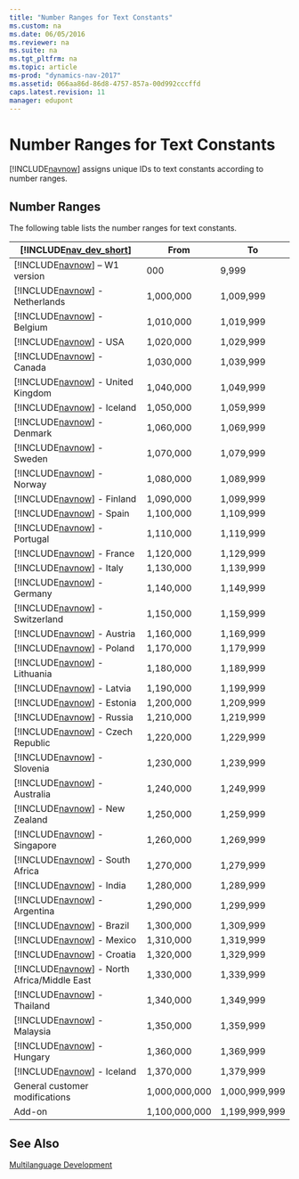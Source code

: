 ```yaml
---
title: "Number Ranges for Text Constants"
ms.custom: na
ms.date: 06/05/2016
ms.reviewer: na
ms.suite: na
ms.tgt_pltfrm: na
ms.topic: article
ms-prod: "dynamics-nav-2017"
ms.assetid: 066aa86d-86d8-4757-857a-00d992cccffd
caps.latest.revision: 11
manager: edupont
---
```

# Number Ranges for Text Constants
[!INCLUDE[navnow](includes/navnow_md.md)] assigns unique IDs to text constants according to number ranges.  
  
## Number Ranges  
 The following table lists the number ranges for text constants.  
  
|[!INCLUDE[nav_dev_short](includes/nav_dev_short_md.md)]|From|To|  
|---------------------------------|----------|--------|  
|[!INCLUDE[navnow](includes/navnow_md.md)] – W1 version|000|9,999|  
|[!INCLUDE[navnow](includes/navnow_md.md)] - Netherlands|1,000,000|1,009,999|  
|[!INCLUDE[navnow](includes/navnow_md.md)] - Belgium|1,010,000|1,019,999|  
|[!INCLUDE[navnow](includes/navnow_md.md)] - USA|1,020,000|1,029,999|  
|[!INCLUDE[navnow](includes/navnow_md.md)] - Canada|1,030,000|1,039,999|  
|[!INCLUDE[navnow](includes/navnow_md.md)] - United Kingdom|1,040,000|1,049,999|  
|[!INCLUDE[navnow](includes/navnow_md.md)] - Iceland|1,050,000|1,059,999|  
|[!INCLUDE[navnow](includes/navnow_md.md)] - Denmark|1,060,000|1,069,999|  
|[!INCLUDE[navnow](includes/navnow_md.md)] - Sweden|1,070,000|1,079,999|  
|[!INCLUDE[navnow](includes/navnow_md.md)] - Norway|1,080,000|1,089,999|  
|[!INCLUDE[navnow](includes/navnow_md.md)] - Finland|1,090,000|1,099,999|  
|[!INCLUDE[navnow](includes/navnow_md.md)] - Spain|1,100,000|1,109,999|  
|[!INCLUDE[navnow](includes/navnow_md.md)] - Portugal|1,110,000|1,119,999|  
|[!INCLUDE[navnow](includes/navnow_md.md)] - France|1,120,000|1,129,999|  
|[!INCLUDE[navnow](includes/navnow_md.md)] - Italy|1,130,000|1,139,999|  
|[!INCLUDE[navnow](includes/navnow_md.md)] - Germany|1,140,000|1,149,999|  
|[!INCLUDE[navnow](includes/navnow_md.md)] - Switzerland|1,150,000|1,159,999|  
|[!INCLUDE[navnow](includes/navnow_md.md)] - Austria|1,160,000|1,169,999|  
|[!INCLUDE[navnow](includes/navnow_md.md)] - Poland|1,170,000|1,179,999|  
|[!INCLUDE[navnow](includes/navnow_md.md)] - Lithuania|1,180,000|1,189,999|  
|[!INCLUDE[navnow](includes/navnow_md.md)] - Latvia|1,190,000|1,199,999|  
|[!INCLUDE[navnow](includes/navnow_md.md)] - Estonia|1,200,000|1,209,999|  
|[!INCLUDE[navnow](includes/navnow_md.md)] - Russia|1,210,000|1,219,999|  
|[!INCLUDE[navnow](includes/navnow_md.md)] - Czech Republic|1,220,000|1,229,999|  
|[!INCLUDE[navnow](includes/navnow_md.md)] - Slovenia|1,230,000|1,239,999|  
|[!INCLUDE[navnow](includes/navnow_md.md)] - Australia|1,240,000|1,249,999|  
|[!INCLUDE[navnow](includes/navnow_md.md)] - New Zealand|1,250,000|1,259,999|  
|[!INCLUDE[navnow](includes/navnow_md.md)] - Singapore|1,260,000|1,269,999|  
|[!INCLUDE[navnow](includes/navnow_md.md)] - South Africa|1,270,000|1,279,999|  
|[!INCLUDE[navnow](includes/navnow_md.md)] - India|1,280,000|1,289,999|  
|[!INCLUDE[navnow](includes/navnow_md.md)] - Argentina|1,290,000|1,299,999|  
|[!INCLUDE[navnow](includes/navnow_md.md)] - Brazil|1,300,000|1,309,999|  
|[!INCLUDE[navnow](includes/navnow_md.md)] - Mexico|1,310,000|1,319,999|  
|[!INCLUDE[navnow](includes/navnow_md.md)] - Croatia|1,320,000|1,329,999|  
|[!INCLUDE[navnow](includes/navnow_md.md)] - North Africa\/Middle East|1,330,000|1,339,999|  
|[!INCLUDE[navnow](includes/navnow_md.md)] - Thailand|1,340,000|1,349,999|  
|[!INCLUDE[navnow](includes/navnow_md.md)] - Malaysia|1,350,000|1,359,999|  
|[!INCLUDE[navnow](includes/navnow_md.md)] - Hungary|1,360,000|1,369,999|  
|[!INCLUDE[navnow](includes/navnow_md.md)] - Iceland|1,370,000|1,379,999|  
|General customer modifications|1,000,000,000|1,000,999,999|  
|Add-on|1,100,000,000|1,199,999,999|  
  
## See Also  
 [Multilanguage Development](Multilanguage-Development.md)